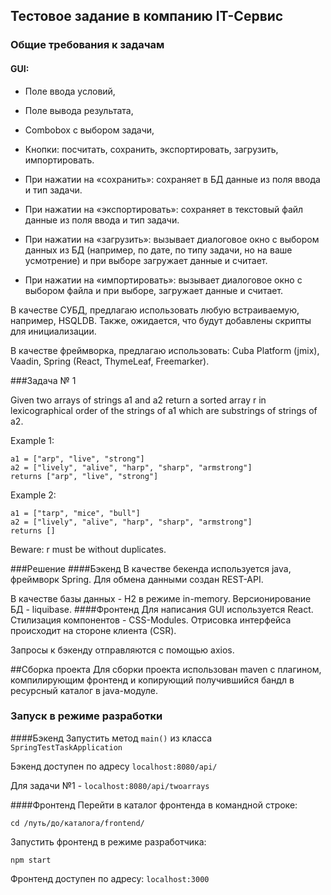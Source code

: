 ## Тестовое задание в компанию IT-Сервис
### Общие требования к задачам
#### GUI:

- Поле ввода условий,
- Поле вывода результата,
- Combobox с выбором задачи,
- Кнопки: посчитать, сохранить, экспортировать, загрузить, импортировать.


- При нажатии на «сохранить»: сохраняет в БД данные из поля ввода и тип задачи.
- При нажатии на «экспортировать»: сохраняет в текстовый файл данные из поля ввода и тип задачи.
- При нажатии на «загрузить»: вызывает диалоговое окно с выбором данных из БД (например, по дате, по типу задачи, но на ваше усмотрение) и при выборе загружает данные и считает.
- При нажатии на «импортировать»: вызывает диалоговое окно с выбором файла и при выборе, загружает данные и считает.

В качестве СУБД, предлагаю использовать любую встраиваемую, например, HSQLDB. Также, ожидается, что будут добавлены скрипты для инициализации.

В качестве фреймворка, предлагаю использовать: Cuba Platform (jmix), Vaadin, Spring (React, ThymeLeaf, Freemarker).

###Задача № 1

Given two arrays of strings a1 and a2 return a sorted array r in lexicographical order of the strings of a1 which are substrings of strings of a2.

Example 1:
```
a1 = ["arp", "live", "strong"]
a2 = ["lively", "alive", "harp", "sharp", "armstrong"]
returns ["arp", "live", "strong"]
```

Example 2:
```
a1 = ["tarp", "mice", "bull"]
a2 = ["lively", "alive", "harp", "sharp", "armstrong"]
returns []
```

Beware: r must be without duplicates.

###Решение
####Бэкенд
В качестве бекенда используется java, фреймворк Spring.
Для обмена данными создан REST-API.

В качестве базы данных - H2 в режиме in-memory.
Версионирование БД - liquibase.
####Фронтенд
Для написания GUI используется React. Стилизация компонентов - CSS-Modules.
Отрисовка интерфейса происходит на стороне клиента (CSR).

Запросы к бэкенду отправляются с помощью axios.

##Сборка проекта
Для сборки проекта использован maven с плагином, компилирующим фронтенд
и копирующий получившийся бандл в ресурсный каталог в java-модуле.

### Запуск в режиме разработки
####Бэкенд
Запустить метод `main()` из класса `SpringTestTaskApplication`

Бэкенд доступен по адресу `localhost:8080/api/`

Для задачи №1 - `localhost:8080/api/twoarrays`

####Фронтенд
Перейти в каталог фронтенда в командной строке:
```shell
cd /путь/до/каталога/frontend/
```
Запустить фронтенд в режиме разработчика:
```shell
npm start
```
Фронтенд доступен по адресу: `localhost:3000`